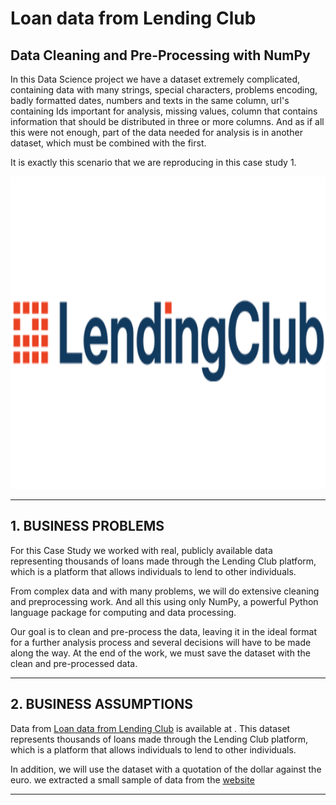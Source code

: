 # **Loan data from Lending Club**

## Data Cleaning and Pre-Processing with NumPy

In this Data Science project we have a dataset extremely complicated, containing data with many strings, special characters, problems encoding, badly formatted dates, 
numbers and texts in the same column, url's containing Ids important for analysis, missing values, column that contains information that should be distributed in three 
or more columns. And as if all this were not enough, part of the data needed for analysis is in another dataset, which must be combined with the first.

It is exactly this scenario that we are reproducing in this case study 1.


<div align="center">
<p float="left">
    <img src="/images/LendingClubLogo.png" width="1000" height="500"/>
</p>
</div>

***
## 1. BUSINESS PROBLEMS

For this Case Study we worked with real, publicly available data representing thousands of loans made through the Lending Club platform, which is a platform that allows individuals to lend to
other individuals.

From complex data and with many problems, we will do extensive cleaning and preprocessing work. And all this using only NumPy, a powerful Python language package for computing and data processing.

Our goal is to clean and pre-process the data, leaving it in the ideal format for a further analysis process and several decisions will have to be made along the way.
At the end of the work, we must save the dataset with the clean and pre-processed data.

 
***
## 2. BUSINESS ASSUMPTIONS

Data from [Loan data from Lending Club](https://www.openintro.org/data/index.php?data=loans_full_schema) is available at . This dataset represents thousands of loans made through the Lending Club platform, which is a platform that allows individuals to lend to other individuals.

In addition, we will use the dataset with a quotation of the dollar against the euro. we extracted a small sample of data from the [website](https://finance.yahoo.com)

***
